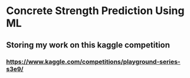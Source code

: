 # Concrete Strength Prediction Using ML
## Storing my work on this kaggle competition
### https://www.kaggle.com/competitions/playground-series-s3e9/